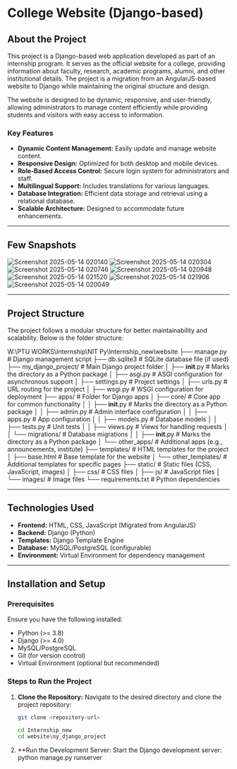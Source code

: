# College Website (Django-based)

## About the Project
This project is a Django-based web application developed as part of an internship program. It serves as the official website for a college, providing information about faculty, research, academic programs, alumni, and other institutional details. The project is a migration from an AngularJS-based website to Django while maintaining the original structure and design.

The website is designed to be dynamic, responsive, and user-friendly, allowing administrators to manage content efficiently while providing students and visitors with easy access to information.

### Key Features
- **Dynamic Content Management:** Easily update and manage website content.
- **Responsive Design:** Optimized for both desktop and mobile devices.
- **Role-Based Access Control:** Secure login system for administrators and staff.
- **Multilingual Support:** Includes translations for various languages.
- **Database Integration:** Efficient data storage and retrieval using a relational database.
- **Scalable Architecture:** Designed to accommodate future enhancements.

---
## Few Snapshots 
![Screenshot 2025-05-14 020140](https://github.com/user-attachments/assets/6fa2e2ec-2f02-46e5-a1fa-13b36aa3d96a)
![Screenshot 2025-05-14 020304](https://github.com/user-attachments/assets/2f478277-fa94-4cda-a43d-44cd66c85ce6)
![Screenshot 2025-05-14 020746](https://github.com/user-attachments/assets/78b5c7af-630e-4a45-ad00-faaa5f0d9430)
![Screenshot 2025-05-14 020948](https://github.com/user-attachments/assets/ab2f0784-989b-4b80-8f89-93544bc9670d)
![Screenshot 2025-05-14 021520](https://github.com/user-attachments/assets/25db047e-617f-40bf-aa39-639203f25728)
![Screenshot 2025-05-14 021906](https://github.com/user-attachments/assets/a8b481c8-aa3e-467a-8aff-ad7f6be14442)
![Screenshot 2025-05-14 020049](https://github.com/user-attachments/assets/5dd4f8ed-13aa-4c8e-a956-552346f00027)


---

## Project Structure
The project follows a modular structure for better maintainability and scalability. Below is the folder structure:


W:\PTU WORKS\Internship\NIT Py\Internship_new\website
├── manage.py                 # Django management script
├── db.sqlite3                # SQLite database file (if used)
├── my_django_project/        # Main Django project folder
│   ├── __init__.py           # Marks the directory as a Python package
│   ├── asgi.py               # ASGI configuration for asynchronous support
│   ├── settings.py           # Project settings
│   ├── urls.py               # URL routing for the project
│   ├── wsgi.py               # WSGI configuration for deployment
├── apps/                     # Folder for Django apps
│   ├── core/                 # Core app for common functionality
│   │   ├── __init__.py       # Marks the directory as a Python package
│   │   ├── admin.py          # Admin interface configuration
│   │   ├── apps.py           # App configuration
│   │   ├── models.py         # Database models
│   │   ├── tests.py          # Unit tests
│   │   ├── views.py          # Views for handling requests
│   │   └── migrations/       # Database migrations
│   │       ├── __init__.py   # Marks the directory as a Python package
│   └── other_apps/           # Additional apps (e.g., announcements, institute)
├── templates/                # HTML templates for the project
│   ├── base.html             # Base template for the website
│   └── other_templates/      # Additional templates for specific pages
├── static/                   # Static files (CSS, JavaScript, images)
│   ├── css/                  # CSS files
│   ├── js/                   # JavaScript files
│   └── images/               # Image files
└── requirements.txt          # Python dependencies



---

## Technologies Used
- **Frontend:** HTML, CSS, JavaScript (Migrated from AngularJS)
- **Backend:** Django (Python)
- **Templates:** Django Template Engine
- **Database:** MySQL/PostgreSQL (configurable)
- **Environment:** Virtual Environment for dependency management

---

## Installation and Setup

### Prerequisites
Ensure you have the following installed:
- Python (>= 3.8)
- Django (>= 4.0)
- MySQL/PostgreSQL
- Git (for version control)
- Virtual Environment (optional but recommended)

### Steps to Run the Project
1. **Clone the Repository:**
   Navigate to the desired directory and clone the project repository:
   ```bash
   git clone <repository-url>

   cd Internship_new
   cd website\my_django_project


2. **Run the Development Server: Start the Django development server:
    python manage.py runserver
